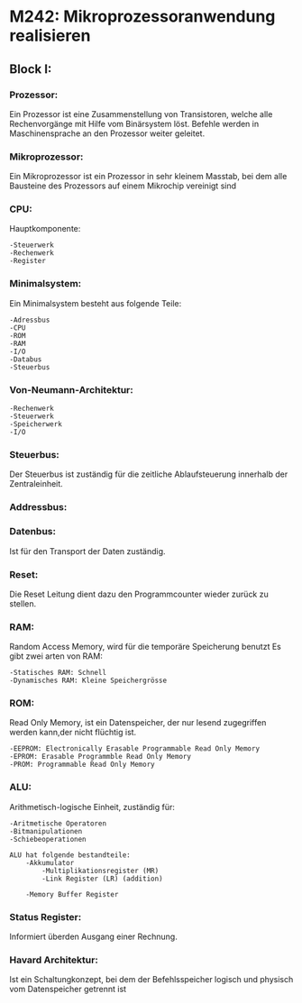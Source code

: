 # M242: Mikroprozessoranwendung realisieren

## Block I:

### Prozessor:
Ein Prozessor ist eine Zusammenstellung von Transistoren, welche alle Rechenvorgänge mit Hilfe vom Binärsystem löst. Befehle werden in Maschinensprache an den Prozessor weiter geleitet. 

### Mikroprozessor:
Ein Mikroprozessor ist ein Prozessor in sehr kleinem Masstab, bei dem alle Bausteine des Prozessors auf einem Mikrochip vereinigt sind

### CPU:
Hauptkomponente:

    -Steuerwerk
    -Rechenwerk
    -Register

### Minimalsystem:
Ein Minimalsystem besteht aus folgende Teile:

    -Adressbus
    -CPU
    -ROM
    -RAM
    -I/O
    -Databus
    -Steuerbus 

### Von-Neumann-Architektur:
 
    -Rechenwerk
    -Steuerwerk
    -Speicherwerk
    -I/O

### Steuerbus:
Der Steuerbus ist zuständig für die zeitliche Ablaufsteuerung innerhalb der Zentraleinheit.

### Addressbus:


### Datenbus:
Ist für den Transport der Daten zuständig.

### Reset:
Die Reset Leitung dient dazu den Programmcounter wieder zurück zu stellen.

### RAM:
Random Access Memory, wird für die temporäre Speicherung benutzt
Es gibt zwei arten von RAM:

    -Statisches RAM: Schnell
    -Dynamisches RAM: Kleine Speichergrösse

### ROM:
Read Only Memory, ist ein Datenspeicher, der nur lesend zugegriffen werden kann,der nicht flüchtig ist.

    -EEPROM: Electronically Erasable Programmable Read Only Memory
    -EPROM: Erasable Programmble Read Only Memory
    -PROM: Programmable Read Only Memory

### ALU:
Arithmetisch-logische Einheit, zuständig für:

    -Aritmetische Operatoren
    -Bitmanipulationen
    -Schiebeoperationen

    ALU hat folgende bestandteile:
        -Akkumulator
            -Multiplikationsregister (MR)
			-Link Register (LR) (addition)

        -Memory Buffer Register

### Status Register:
Informiert überden Ausgang einer Rechnung.

### Havard Architektur:
Ist ein Schaltungkonzept, bei dem der Befehlsspeicher logisch und physisch vom Datenspeicher getrennt ist